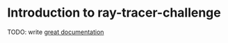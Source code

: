 # Introduction to ray-tracer-challenge

TODO: write [great documentation](http://jacobian.org/writing/what-to-write/)
